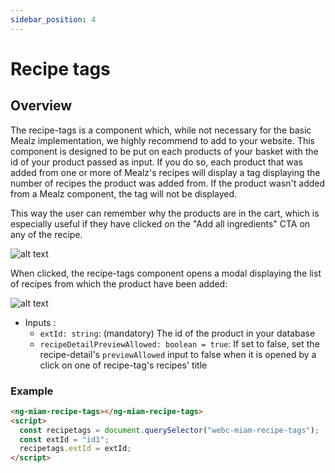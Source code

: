 ```yaml
---
sidebar_position: 4
---
```


# Recipe tags

## Overview

The recipe-tags is a component which, while not necessary for the basic Mealz implementation, we highly recommend to add to your website. This component is designed to be put on each products of your basket with the id of your product passed as input.
If you do so, each product that was added from one or more of Mealz's recipes will display a tag displaying the number of recipes the product was added from. If the product wasn't added from a Mealz component, the tag will not be displayed.

This way the user can remember why the products are in the cart, which is especially useful if they have clicked on the "Add all ingredients" CTA on any of the recipe.

![alt text](https://storage.googleapis.com/assets.miam.tech/kmm_documentation/web/examples/recipeTag.png "Recipe tag")

When clicked, the recipe-tags component opens a modal displaying the list of recipes from which the product have been added:

![alt text](https://storage.googleapis.com/assets.miam.tech/kmm_documentation/web/examples/recipeTag2.png "Recipe tag more recipes")

- Inputs :
  - `extId: string`: (mandatory) The id of the product in your database
  - `recipeDetailPreviewAllowed: boolean = true`: If set to false, set the recipe-detail's `previewAllowed` input to false when it is opened by a click on one of recipe-tag's recipes' title

### Example

```html
<ng-miam-recipe-tags></ng-miam-recipe-tags>
<script>
  const recipetags = document.querySelector("webc-miam-recipe-tags");
  const extId = "id1";
  recipetags.extId = extId;
</script>
```
